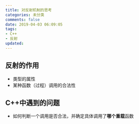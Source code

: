 ```yaml
---
title: 对反射机制的思考
categories: 未分类
comments: false
date: 2019-04-03 06:09:05
tags:
- C++
- 反射
updated:
---
```

## 反射的作用
- 类型的属性
- 某种函数（过程）调用的合法性

## C++中遇到的问题
- 如何判断一个调用是否合法，并确定具体调用了**哪个重载**函数
